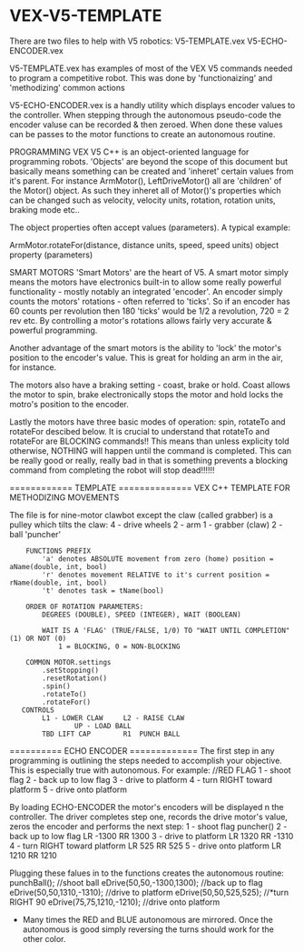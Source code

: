 # VEX-V5-TEMPLATE


There are two files to help with V5 robotics:
	V5-TEMPLATE.vex
	V5-ECHO-ENCODER.vex

V5-TEMPLATE.vex has examples of most of the VEX V5 commands needed to program a competitive robot. This was done by 'functionaizing' and 'methodizing' common actions

V5-ECHO-ENCODER.vex is a handly utility which displays encoder values to the controller.  When stepping through the autonomous pseudo-code the encoder valuse can be recorded & then zeroed.  When done these values can be passes to the motor functions to create an autonomous routine.

PROGRAMMING
VEX V5 C++ is an object-oriented language for programming robots.  'Objects' are beyond the scope of this document but basically means something can be created and 'inheret' certain values from it's parent.  For instance ArmMotor(), LeftDriveMotor() all are 'children' of the Motor() object. As such they inheret all of Motor()'s properties which can be changed such as velocity, velocity units, rotation, rotation units, braking mode etc..

The object properties often accept values (parameters).  A typical example:

ArmMotor.rotateFor(distance, distance units, speed, speed units)
object   property    			(parameters)

SMART MOTORS
'Smart Motors' are the heart of V5.  A smart motor simply means the motors have electronics built-in to allow some really powerful functionality - mostly notably an integrated 'encoder'. An encoder simply counts the motors' rotations - often referred to 'ticks'.  So if an encoder has 60 counts per revolution then 180 'ticks' would be 1/2 a revolution, 720 = 2 rev etc.  By controlling a motor's rotations allows fairly very accurate & powerful programming.  

Another advantage of the smart motors is the ability to 'lock' the motor's position to the encoder's value.  This is great for holding an arm in the air, for instance.

The motors also have a braking setting - coast, brake or hold.  Coast allows the motor to spin, brake electronically stops the motor and hold locks the motro's position to the encoder.

Lastly the motors have three basic modes of operation: spin, rotateTo and rotateFor descibed below. It is crucial to understand that rotateTo and rotateFor are BLOCKING commands!! This means than unless explicity told otherwise, NOTHING will happen until the command is completed.  This can be really good or really, really bad in that is something prevents a blocking command from completing the robot will stop dead!!!!!!

============  TEMPLATE ==============
        VEX C++ TEMPLATE FOR METHODIZING MOVEMENTS
 
The file is for nine-motor clawbot except the claw (called grabber) is a pulley which tilts the claw:
	4 - drive wheels
	2 - arm
	1 - grabber (claw)
	2 - ball 'puncher'  
       
        FUNCTIONS PREFIX
            'a' denotes ABSOLUTE movement from zero (home) position = aName(double, int, bool)
            'r' denotes movement RELATIVE to it's current position = rName(double, int, bool)
            't' denotes task = tName(bool)
        
        ORDER OF ROTATION PARAMETERS:
            DEGREES (DOUBLE), SPEED (INTEGER), WAIT (BOOLEAN)

            WAIT IS A 'FLAG' (TRUE/FALSE, 1/0) TO "WAIT UNTIL COMPLETION"(1) OR NOT (0)
                1 = BLOCKING, 0 = NON-BLOCKING
            
        COMMON MOTOR.settings
            .setStopping()
            .resetRotation()
            .spin()
            .rotateTo() 
            .rotateFor()   
       CONTROLS
            L1 - LOWER CLAW     L2 - RAISE CLAW
                    UP - LOAD BALL
            TBD LIFT CAP        R1  PUNCH BALL


========== ECHO ENCODER =============
The first step in any programming is outlining the steps needed to accomplish your objective.  This is especially true with autonomous. For example:
//RED FLAG
1 - shoot flag
2 - back up to low flag
3 - drive to platform
4 - turn RIGHT toward platform
5 - drive onto platform

By loading ECHO-ENCODER the motor's encoders will be displayed n the controller. The driver completes step one, records the drive motor's value, zeros the encoder and performs the next step:
1 - shoot flag			puncher()
2 - back up to low flag		LR -1300  RR 1300
3 - drive to platform		LR 1320  RR -1310
4 - turn RIGHT toward platform  LR 525  RR 525
5 - drive onto platform		LR 1210  RR 1210

Plugging these falues in to the functions creates the autonomous routine:
    punchBall();		//shoot ball
    eDrive(50,50,-1300,1300);   //back up to flag
    eDrive(50,50,1310,-1310);   //drive to platform 
    eDrive(50,50,525,525);    //*turn RIGHT 90
    eDrive(75,75,1210,-1210);   //drive onto platform

* Many times the RED and BLUE autonomous are mirrored. Once the autonomous is good simply reversing the turns should work for the other color.
 
